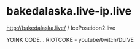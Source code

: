 # bakedalaska.live-ip.live
http://bakedalaska.live/ / IcePoseidon2.live

YOINK CODE...
RIOTCOKE - youtube/twitch/DLIVE
